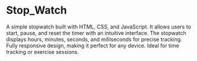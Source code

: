 # Stop_Watch
A simple stopwatch built with HTML, CSS, and JavaScript. It allows users to start, pause, and reset the timer with an intuitive interface. The stopwatch displays hours, minutes, seconds, and milliseconds for precise tracking. Fully responsive design, making it perfect for any device. Ideal for time tracking or exercise sessions.
